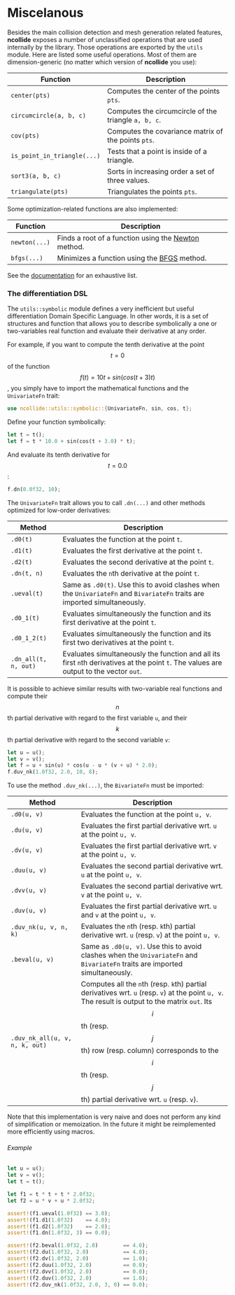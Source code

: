 # Miscelanous

Besides the main collision detection and mesh generation related features,
**ncollide** exposes a number of unclassified operations that are used
internally by the library. Those operations are exported by the `utils` module.
Here are listed some useful operations. Most of them are dimension-generic (no
matter which version of **ncollide** you use):

| Function                    | Description                                          |
|--                           | --                                                   |
| `center(pts)`               | Computes the center of the points `pts`.             |
| `circumcircle(a, b, c)`     | Computes the circumcircle of the triangle `a, b, c`. |
| `cov(pts)`                  | Computes the covariance matrix of the points `pts`.  |
| `is_point_in_triangle(...)` | Tests that a point is inside of a triangle.          |
| `sort3(a, b, c)`            | Sorts in increasing order a set of three values.     |
| `triangulate(pts)`          | Triangulates the points `pts`.                       |

Some optimization-related functions are also implemented:

| Function      | Description                                          |
|--             | --                                                   |
| `newton(...)` | Finds a root of a function using the [Newton](http://en.wikipedia.org/wiki/Newton's_method) method.  |
| `bfgs(...)`   | Minimizes a function using the [BFGS](http://en.wikipedia.org/wiki/Broyden%E2%80%93Fletcher%E2%80%93Goldfarb%E2%80%93Shanno_algorithm) method. |

See the
[documentation](http://ncollide.org/doc/ncollide3df32/utils/index.html) for an
exhaustive list.


### The differentiation DSL

The `utils::symbolic` module defines a very inefficient but useful
differentiation Domain Specific Language. In other words, it is a set of
structures and function that allows you to describe symbolically a one or
two-variables real function and evaluate their derivative at any order.

For example, if you want to compute the tenth derivative at the point $$t =
0$$ of the function $$f(t) = 10t + sin(cos(t + 3)t)$$, you simply have to
import the mathematical functions and the `UnivariateFn` trait:

```rust
use ncollide::utils::symbolic::{UnivariateFn, sin, cos, t};
```

Define your function symbolically:

```rust
let t = t();
let f = t * 10.0 + sin(cos(t + 3.0) * t);
```

And evaluate its tenth derivative for $$t = 0.0$$:

```rust
f.dn(0.0f32, 10);
```

The `UnivariateFn` trait allows you to call `.dn(...)` and other methods
optimized for low-order derivatives:

| Method               | Description |
|--                    | --          |
| `.d0(t)`             | Evaluates the function at the point `t`. |
| `.d1(t)`             | Evaluates the first derivative at the point `t`.  |
| `.d2(t)`             | Evaluates the second derivative at the point `t`. |
| `.dn(t, n)`          | Evaluates the `n`th derivative at the point `t`. |
| `.ueval(t)`          | Same as `.d0(t)`. Use this to avoid clashes when the `UnivariateFn` and `BivariateFn` traits are imported simultaneously. |
| `.d0_1(t)`           | Evaluates simultaneously the function and its first derivative at the point `t`. |
| `.d0_1_2(t)`         | Evaluates simultaneously the function and its first two derivatives at the point `t`. |
| `.dn_all(t, n, out)` | Evaluates simultaneously the function and all its first `n`th derivatives at the point `t`. The values are output to the vector `out`. |

It is possible to achieve similar results with two-variable real functions and
compute their $$n$$th partial derivative with regard to the first variable `u`,
and their $$k$$th partial derivative with regard to the second variable `v`:

```rust
let u = u();
let v = v();
let f = u + sin(u) * cos(u - u * (v + u) * 2.0);
f.duv_nk(1.0f32, 2.0, 10, 8);
```

To use the method `.duv_nk(...)`, the `BivariateFn` must be imported:


| Method                        | Description |
|--                             | --          |
| `.d0(u, v)`                    | Evaluates the function at the point `u, v`. |
| `.du(u, v)`                    | Evaluates the first partial derivative wrt. `u` at the point `u, v`. |
| `.dv(u, v)`                    | Evaluates the first partial derivative wrt. `v` at the point `u, v`. |
| `.duu(u, v)`                   | Evaluates the second partial derivative wrt. `u` at the point `u, v`. |
| `.dvv(u, v)`                   | Evaluates the second partial derivative wrt. `v` at the point `u, v`. |
| `.duv(u, v)`                   | Evaluates the first partial derivative wrt. `u` and `v` at the point `u, v`. |
| `.duv_nk(u, v, n, k)`          | Evaluates the `n`th (resp. `k`th) partial derivative wrt. `u` (resp. `v`) at the point `u, v`. |
| `.beval(u, v)`                 | Same as `.d0(u, v)`. Use this to avoid clashes when the `UnivariateFn` and `BivariateFn` traits are imported simultaneously. |
| `.duv_nk_all(u, v, n, k, out)` | Computes all the `n`th (resp. `k`th) partial derivatives wrt. `u` (resp. `v`) at the point `u, v`. The result is output to the matrix `out`. Its $$i$$th (resp. $$j$$th) row (resp. column) corresponds to the $$i$$th (resp. $$j$$th) partial derivative wrt. `u` (resp. `v`).|

Note that this implementation is very naive and does not perform any kind of
simplification or memoization. In the future it might be reimplemented more
efficiently using macros.

###### Example <span class="btn-primary" onclick="window.open('../src/dsl.rs')"></span>

```rust
let u = u();
let v = v();
let t = t();

let f1 = t * t + t * 2.0f32;
let f2 = u * v + u * 2.0f32;

assert!(f1.ueval(1.0f32) == 3.0);
assert!(f1.d1(1.0f32)    == 4.0);
assert!(f1.d2(1.0f32)    == 2.0);
assert!(f1.dn(1.0f32, 3) == 0.0);

assert!(f2.beval(1.0f32, 2.0)        == 4.0);
assert!(f2.du(1.0f32, 2.0)           == 4.0);
assert!(f2.dv(1.0f32, 2.0)           == 1.0);
assert!(f2.duu(1.0f32, 2.0)          == 0.0);
assert!(f2.dvv(1.0f32, 2.0)          == 0.0);
assert!(f2.duv(1.0f32, 2.0)          == 1.0);
assert!(f2.duv_nk(1.0f32, 2.0, 3, 0) == 0.0);
```
